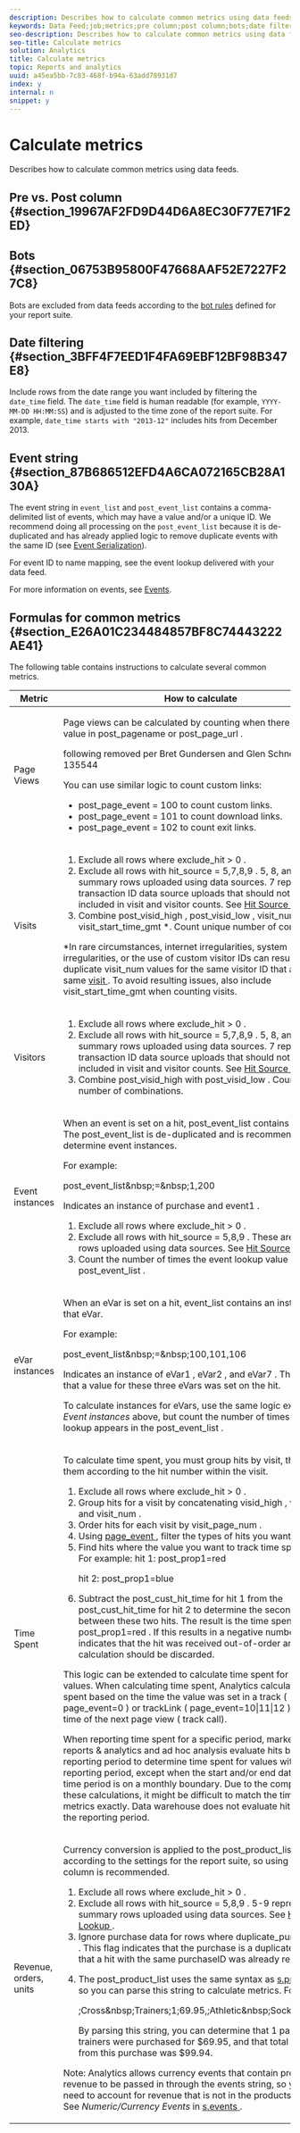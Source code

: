 ```yaml
---
description: Describes how to calculate common metrics using data feeds.
keywords: Data Feed;job;metrics;pre column;post column;bots;date filtering;event string;common;formulas
seo-description: Describes how to calculate common metrics using data feeds.
seo-title: Calculate metrics
solution: Analytics
title: Calculate metrics
topic: Reports and analytics
uuid: a45ea5bb-7c83-468f-b94a-63add78931d7
index: y
internal: n
snippet: y
---
```


# Calculate metrics

Describes how to calculate common metrics using data feeds.

## Pre vs. Post column {#section_19967AF2FD9D44D6A8EC30F77E71F2ED}

## Bots {#section_06753B95800F47668AAF52E7227F27C8}

Bots are excluded from data feeds according to the [bot rules](https://marketing.adobe.com/resources/help/en_US/reference/?f=bot_rules) defined for your report suite.

## Date filtering {#section_3BFF4F7EED1F4FA69EBF12BF98B347E8}

Include rows from the date range you want included by filtering the `date_time` field. The `date_time` field is human readable (for example, `YYYY-MM-DD HH:MM:SS`) and is adjusted to the time zone of the report suite. For example, `date_time starts with "2013-12"` includes hits from December 2013.

## Event string {#section_87B686512EFD4A6CA072165CB28A130A}

The event string in `event_list` and `post_event_list` contains a comma-delimited list of events, which may have a value and/or a unique ID. We recommend doing all processing on the `post_event_list` because it is de-duplicated and has already applied logic to remove duplicate events with the same ID (see [Event Serialization](https://marketing.adobe.com/resources/help/en_US/sc/implement/?f=c_event_serialization)).

For event ID to name mapping, see the event lookup delivered with your data feed.

For more information on events, see [Events](https://marketing.adobe.com/resources/help/en_US/sc/implement/index.html?f=c_events).

## Formulas for common metrics {#section_E26A01C234484857BF8C74443222AE41}

The following table contains instructions to calculate several common metrics.

<a id="section_229012BB36F74EE592F2AB5CC72D444D"></a>

<table id="table_814EA73C01EE4B2CA3CEB2839E19ADF9"> 
 <thead> 
  <tr> 
   <th colname="col1" class="entry"> Metric </th> 
   <th colname="col2" class="entry"> How to calculate </th> 
  </tr> 
 </thead>
 <tbody> 
  <tr> 
   <td colname="col1"> Page Views </td> 
   <td colname="col2"> <p> Page views can be calculated by counting when there is either a value in <span class="codeph"> post_pagename </span> or <span class="codeph"> post_page_url </span>. </p> 
    <draft-comment>
      following removed per Bret Gundersen and Glen Schneider AN-135544 
    </draft-comment> 
    <!--<p> <ol id="ol_F57BD7DF1AB547109C485B450F326196"> <li id="li_27EFE76F00644E61A6A9922FD0AE9D43">Exclude all rows where <codeph>exclude_hit &gt; 0</codeph>. </li> <li id="li_ACAFAD255FC742E4BAB78FD39B382943">Exclude all rows with <codeph>hit_source = 5,8,9</codeph>. These are summary rows uploaded using data sources. See <xref href="datafeeds_hit_source.xml#concept_FE4C114F6A524F7593D5CAC944C36C42" format="dita" scope="local">Hit Source Lookup</xref>. </li> <li id="li_48F8F7F5BB3B4848911950D2D9CECF8F">Sum the remaining rows that have a value in <codeph>post_pagename</codeph> or <codeph>post_page_url,</codeph> and <codeph>post_page_event = 0</codeph>, which indicates a normal page view. See <xref href="datafeeds-page-event.xml#concept_A3AC076C3728445EB4CC572A6EDA5263" format="dita" scope="local">Page Event Lookup</xref>. </li> </ol> </p>--> <p>You can use similar logic to count custom links: </p> 
    <ul id="ul_8DFBEE3ED30C465D8E55B1F3880D5263"> 
     <li id="li_009F2B7E3F9443889AE95B3358169444"> <span class="codeph"> post_page_event = 100 </span> to count custom links. </li> 
     <li id="li_866DA2F5C2404347863CD1417F822FE8"> <span class="codeph"> post_page_event = 101 </span> to count download links. </li> 
     <li id="li_4BC6E62CE8B1474DB22448FA32C9EE01"> <span class="codeph"> post_page_event = 102 </span> to count exit links. </li> 
    </ul> </td> 
  </tr> 
  <tr> 
   <td colname="col1"> Visits </td> 
   <td colname="col2"> 
    <ol id="ol_FE1831195A474650B07D7820DCD38728"> 
     <li id="li_274590E937A142D19B204768B1F10325">Exclude all rows where <span class="codeph"> exclude_hit &gt; 0 </span>. </li> 
     <li id="li_038B8FF66EA44E138C8A8932DA7B39E5">Exclude all rows with <span class="codeph"> hit_source = 5,7,8,9 </span>. 5, 8, and 9 are summary rows uploaded using data sources. 7 represents transaction ID data source uploads that should not be included in visit and visitor counts. See <a href="../../../export/analytics-data-feed/c-df-contents/datafeeds-hit-source.md#concept_FE4C114F6A524F7593D5CAC944C36C42" format="dita" scope="local"> Hit Source Lookup </a>. </li> 
     <li id="li_7FCD9BDF4D8547719420B34BA48BFA2D">Combine <span class="codeph"> post_visid_high </span>, <span class="codeph"> post_visid_low </span>, <span class="codeph"> visit_num </span>, and <span class="codeph"> visit_start_time_gmt </span>*. Count unique number of combinations. </li> 
    </ol> <p>*In rare circumstances, internet irregularities, system irregularities, or the use of custom visitor IDs can result in duplicate <span class="codeph"> visit_num </span> values for the same visitor ID that are not the same <a href="https://marketing.adobe.com/resources/help/en_US/reference/?f=metrics_visit" format="http" scope="external"> visit </a>. To avoid resulting issues, also include <span class="codeph"> visit_start_time_gmt </span> when counting visits. </p> </td> 
  </tr> 
  <tr> 
   <td colname="col1"> Visitors </td> 
   <td colname="col2"> 
    <ol id="ol_E2BC9235A3164EF5936EFC5D9E9327D0"> 
     <li id="li_2C145CA54EBF4B358FC7DC78D8DA577D">Exclude all rows where <span class="codeph"> exclude_hit &gt; 0 </span>. </li> 
     <li id="li_9EF364652A214A4D9B66552BC6BBE527">Exclude all rows with <span class="codeph"> hit_source = 5,7,8,9 </span>. 5, 8, and 9 are summary rows uploaded using data sources. 7 represents transaction ID data source uploads that should not be included in visit and visitor counts. See <a href="../../../export/analytics-data-feed/c-df-contents/datafeeds-hit-source.md#concept_FE4C114F6A524F7593D5CAC944C36C42" format="dita" scope="local"> Hit Source Lookup </a> </li> 
     <li id="li_4AB5129315644A29987E8FCB9C9F9C39">Combine <span class="codeph"> post_visid_high </span> with <span class="codeph"> post_visid_low </span>. Count unique number of combinations. </li> 
    </ol> </td> 
  </tr> 
  <tr> 
   <td colname="col1"> Event instances </td> 
   <td colname="col2"> <p>When an event is set on a hit, <span class="codeph"> post_event_list </span> contains the event. The <span class="codeph"> post_event_list </span> is de-duplicated and is recommended to determine event instances. </p> <p>For example: </p> 
    <codeblock>
      post_event_list&amp;nbsp;=&amp;nbsp;1,200 
    </codeblock> <p>Indicates an instance of <span class="codeph"> purchase </span> and <span class="codeph"> event1 </span>. </p> 
    <ol id="ol_84B529A668A54686957D1EB36D944467"> 
     <li id="li_F953D7668C704C1AB7970123E369472A">Exclude all rows where <span class="codeph"> exclude_hit &gt; 0 </span>. </li> 
     <li id="li_65B0B504DB654479844EAE490D9283EB">Exclude all rows with <span class="codeph"> hit_source = 5,8,9 </span>. These are summary rows uploaded using data sources. See <a href="../../../export/analytics-data-feed/c-df-contents/datafeeds-hit-source.md#concept_FE4C114F6A524F7593D5CAC944C36C42" format="dita" scope="local"> Hit Source Lookup </a>. </li> 
     <li id="li_FB1C31048EC7415088F41E8CDC01AEBD">Count the number of times the event lookup value appears in <span class="codeph"> post_event_list </span>. </li> 
    </ol> </td> 
  </tr> 
  <tr> 
   <td colname="col1"> eVar instances </td> 
   <td colname="col2"> <p>When an eVar is set on a hit, <span class="codeph"> event_list </span> contains an instance of that eVar. </p> <p>For example: </p> 
    <codeblock>
      post_event_list&amp;nbsp;=&amp;nbsp;100,101,106 
    </codeblock> <p>Indicates an instance of <span class="codeph"> eVar1 </span>, <span class="codeph"> eVar2 </span>, and <span class="codeph"> eVar7 </span>. This means that a value for these three eVars was set on the hit. </p> <p>To calculate instances for eVars, use the same logic explained in <i>Event instances</i> above, but count the number of times the eVar lookup appears in the <span class="codeph"> post_event_list </span>. </p> </td> 
  </tr> 
  <tr> 
   <td colname="col1"> Time Spent </td> 
   <td colname="col2"> <p>To calculate time spent, you must group hits by visit, then order them according to the hit number within the visit. </p> 
    <ol id="ol_946E7CD6005A42EB9A4B79268BF84066"> 
     <li id="li_D109FAF4686D4935B7A6DCA5D383612F">Exclude all rows where <span class="codeph"> exclude_hit &gt; 0 </span>. </li> 
     <li id="li_D88F3691DB6746EBA84AA52841E56803">Group hits for a visit by concatenating <span class="codeph"> visid_high </span>, <span class="codeph"> visid_low </span>, and <span class="codeph"> visit_num </span>. </li> 
     <li id="li_08792F3BDFEA4DA29E0983C4BE65D73B">Order hits for each visit by <span class="codeph"> visit_page_num </span>. </li> 
     <li id="li_4B956734DBB84603B86DDA6A2B0B41A0">Using <a href="../../../export/analytics-data-feed/c-df-contents/datafeeds-page-event.md#concept_A3AC076C3728445EB4CC572A6EDA5263" format="dita" scope="local"> page_event </a>, filter the types of hits you want. </li> 
     <li id="li_2C5AC0477CFC409B8F169079354C8226">Find hits where the value you want to track time spent is set. For example: 
      <codeblock>
        hit&nbsp;1:&nbsp;post_prop1=red 
       
hit&nbsp;2:&nbsp;post_prop1=blue 
      </codeblock> </li> 
     <li id="li_20106B322F7B45CE8D2FBD9B0CB3D60D">Subtract the <span class="codeph"> post_cust_hit_time </span> for hit 1 from the <span class="codeph"> post_cust_hit_time </span> for hit 2 to determine the seconds between these two hits. The result is the time spent for <span class="codeph"> post_prop1=red </span>. If this results in a negative number, it indicates that the hit was received out-of-order and the calculation should be discarded. </li> 
    </ol> <p>This logic can be extended to calculate time spent for other values. When calculating time spent, Analytics calculates time spent based on the time the value was set in a <span class="codeph"> track </span> ( <span class="codeph"> page_event=0 </span>) or <span class="codeph"> trackLink </span> ( <span class="codeph"> page_event=10|11|12 </span>) call, to the time of the next page view ( <span class="codeph"> track </span> call). </p> <p>When reporting time spent for a specific period, marketing reports &amp; analytics and ad hoc analysis evaluate hits beyond the reporting period to determine time spent for values within the reporting period, except when the start and/or end date of the time period is on a monthly boundary. Due to the complexity of these calculations, it might be difficult to match the time spent metrics exactly. Data warehouse does not evaluate hits beyond the reporting period. </p> </td> 
  </tr> 
  <tr> 
   <td colname="col1"> Revenue, orders, units </td> 
   <td colname="col2"> <p>Currency conversion is applied to the <span class="codeph"> post_product_list </span> according to the settings for the report suite, so using that column is recommended. </p> 
    <ol id="ol_03D62086EDDE42AD82049830D85FDC69"> 
     <li id="li_2A5B8205EA30492986C35DC382B91F16">Exclude all rows where <span class="codeph"> exclude_hit &gt; 0 </span>. </li> 
     <li id="li_6417C228AC414B01A30F85BE4842ED3C">Exclude all rows with <span class="codeph"> hit_source = 5,8,9 </span>. 5-9 represent summary rows uploaded using data sources. See <a href="../../../export/analytics-data-feed/c-df-contents/datafeeds-hit-source.md#concept_FE4C114F6A524F7593D5CAC944C36C42" format="dita" scope="local"> Hit Source Lookup </a>. </li> 
     <li id="li_C48F91C74F5E4286B5F0B285E33AF733">Ignore purchase data for rows where <span class="codeph"> duplicate_purchase = 1 </span>. This flag indicates that the purchase is a duplicate (meaning that a hit with the same <span class="codeph"> purchaseID </span> was already recorded). </li> 
     <li id="li_FA1639FEF516419BA1BFDC37B063B346"> <p>The <span class="codeph"> post_product_list </span> uses the same syntax as <a href="https://marketing.adobe.com/resources/help/en_US/sc/implement/?f=c_products" format="http" scope="external"> s.products </a>, so you can parse this string to calculate metrics. For example: </p> 
      <codeblock>
        ;Cross&amp;nbsp;Trainers;1;69.95,;Athletic&amp;nbsp;Socks;10;29.99 
      </codeblock> <p>By parsing this string, you can determine that 1 pair of cross trainers were purchased for $69.95, and that total revenue from this purchase was $99.94. </p> </li> 
    </ol> <p>Note:  Analytics allows currency events that contain product revenue to be passed in through the events string, so you might need to account for revenue that is not in the products string. See <i>Numeric/Currency Events</i> in <a href="https://marketing.adobe.com/resources/help/en_US/sc/implement/?f=c_events" format="http" scope="external"> s.events </a>. </p> </td> 
  </tr> 
 </tbody> 
</table>

